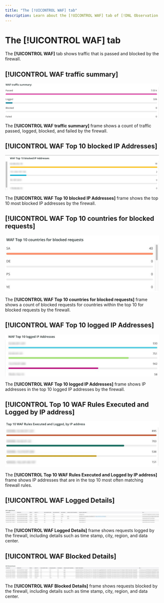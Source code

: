 ```yaml
---
title: "The [!UICONTROL WAF] tab"
description: Learn about the [!UICONTROL WAF] tab of [!DNL Observation for Adobe Commerce].
---
```

# The [!UICONTROL WAF] tab

The **[!UICONTROL WAF]** tab shows traffic that is passed and blocked by the firewall.

## [!UICONTROL WAF traffic summary]

![WAF traffic summary](../../assets/tools/observation-for-adobe-commerce/waf-1.png)

The **[!UICONTROL WAF traffic summary]** frame shows a count of traffic passed, logged, blocked, and failed by the firewall.

## [!UICONTROL WAF Top 10 blocked IP Addresses]

![WAF top 10 blocked IP addresses](../../assets/tools/observation-for-adobe-commerce/waf-2.png)

The **[!UICONTROL WAF Top 10 blocked IP Addresses]** frame shows the top 10 most blocked IP addresses by the firewall.

## [!UICONTROL WAF Top 10 countries for blocked requests]

![WAF top 10 countries for blocked requests](../../assets/tools/observation-for-adobe-commerce/waf-3.jpg)

The **[!UICONTROL WAF Top 10 countries for blocked requests]** frame shows a count of blocked requests for countries within the top 10 for blocked requests by the firewall.

## [!UICONTROL WAF Top 10 logged IP Addresses]

![WAF top 10 logged IP addresses](../../assets/tools/observation-for-adobe-commerce/waf-4.jpg)

The **[!UICONTROL WAF Top 10 logged IP Addresses]** frame shows IP addresses in the top 10 logged IP addresses by the firewall.

## [!UICONTROL Top 10 WAF Rules Executed and Logged by IP address]

![Top 10 WAF rules executed and logged by IP address](../../assets/tools/observation-for-adobe-commerce/waf-5.jpg)

The **[!UICONTROL Top 10 WAF Rules Executed and Logged by IP address]** frame shows IP addresses that are in the top 10 most often matching firewall rules.

## [!UICONTROL WAF Logged Details]

![WAF logged details](../../assets/tools/observation-for-adobe-commerce/waf-6.jpg)

The **[!UICONTROL WAF Logged Details]** frame shows requests logged by the firewall, including details such as time stamp, city, region, and data center.

## [!UICONTROL WAF Blocked Details]

![WAF blocked details](../../assets/tools/observation-for-adobe-commerce/waf-7.jpg)

The **[!UICONTROL WAF Blocked Details]** frame shows requests blocked by the firewall, including details such as time stamp, city, region, and data center.

